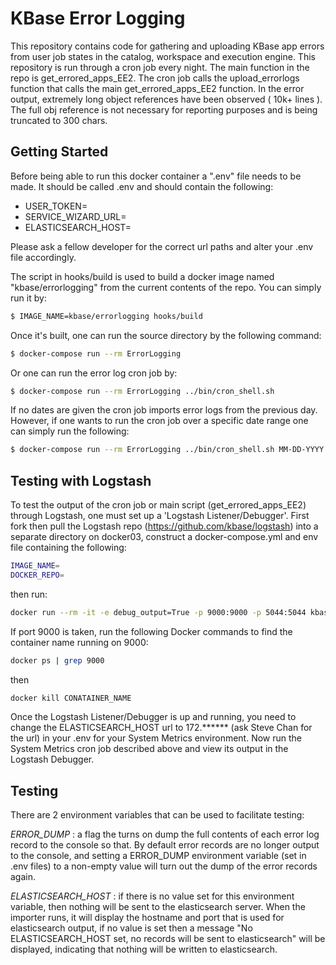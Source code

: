 # KBase Error Logging

This repository contains code for gathering and uploading KBase app errors from user job
states in the catalog, workspace and execution engine. This repository is run through a cron job every night.
The main function in the repo is get_errored_apps_EE2. 
The cron job calls the upload_errorlogs function that calls the main get_errored_apps_EE2 function.
In the error output, extremely long object references have been observed ( 10k+ lines ). The full obj
reference is not necessary for reporting purposes and is being truncated to 300 chars.

## Getting Started
Before being able to run this docker container a ".env" file needs to be made. 
It should be called .env and should contain the following:

* USER_TOKEN=<TOKEN>
* SERVICE_WIZARD_URL=<URL>
* ELASTICSEARCH_HOST=<URL>

Please ask a fellow developer for the correct url paths and alter your .env 
file accordingly. 

The script in hooks/build is used to build a docker image named "kbase/errorlogging" 
from the current contents of the repo. You can simply run it by:
```sh
$ IMAGE_NAME=kbase/errorlogging hooks/build
```
Once it's built, one can run the source directory by the following command:
```sh
$ docker-compose run --rm ErrorLogging
```
Or one can run the error log cron job by:
```sh
$ docker-compose run --rm ErrorLogging ../bin/cron_shell.sh
```
If no dates are given the cron job imports error logs from the previous day. However,
if one wants to run the cron job over a specific date range one can simply 
run the following:
```sh
$ docker-compose run --rm ErrorLogging ../bin/cron_shell.sh MM-DD-YYYY MM-DD-YYYY
```
## Testing with Logstash
To test the output of the cron job or main script (get_errored_apps_EE2) through Logstash, one must set up a 'Logstash Listener/Debugger'.
First fork then pull the Logstash repo (https://github.com/kbase/logstash) into a separate directory on docker03, construct a docker-compose.yml and env file containing the following:
```sh
IMAGE_NAME=
DOCKER_REPO=
``` 
then run:
```sh
docker run --rm -it -e debug_output=True -p 9000:9000 -p 5044:5044 kbase/logstash
```
If port 9000 is taken, run the following Docker commands to find the container name running on 9000:
```sh
docker ps | grep 9000
```
then 
```sh
docker kill CONATAINER_NAME
```
Once the Logstash Listener/Debugger is up and running, you need to change the ELASTICSEARCH_HOST url to 172.****** (ask Steve Chan for the url) 
in your .env for your System Metrics environment. Now run the System Metrics cron job described above and view 
its output in the Logstash Debugger. 

## Testing

There are 2 environment variables that can be used to facilitate testing:

_ERROR_DUMP_ : a flag the turns on dump the full contents of each error log record to the console so that. By default error records
are no longer output to the console, and setting a ERROR_DUMP environment variable (set in .env files) to a non-empty value will
turn out the dump of the error records again.

_ELASTICSEARCH_HOST_ : if there is no value set for this environment variable, then nothing will be sent to the elasticsearch server.
When the importer runs, it will display the hostname and port that is used for elasticsearch output, if no value is set then
a message "No ELASTICSEARCH_HOST set, no records will be sent to elasticsearch" will be displayed, indicating that nothing will be
written to elasticsearch.

